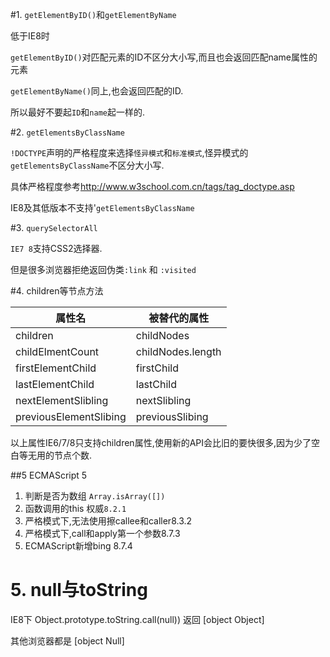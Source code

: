 #1. `getElementByID()`和`getElementByName`

低于IE8时

`getElementByID()`对匹配元素的ID不区分大小写,而且也会返回匹配name属性的元素

`getElementByName()`同上,也会返回匹配的ID.

所以最好不要起`ID`和`name`起一样的.

#2. `getElementsByClassName`

`!DOCTYPE`声明的严格程度来选择`怪异模式`和`标准模式`,怪异模式的`getElementsByClassName`不区分大小写.

具体严格程度参考<http://www.w3school.com.cn/tags/tag_doctype.asp>

IE8及其低版本不支持'`getElementsByClassName`

#3. `querySelectorAll`

`IE7 8`支持CSS2选择器.

但是很多浏览器拒绝返回伪类`:link` 和 `:visited`

#4. children等节点方法

| 属性名                 | 被替代的属性      |
|------------------------|-------------------|
| children               | childNodes        |
| childElmentCount       | childNodes.length |
| firstElementChild      | firstChild        |
| lastElementChild       | lastChild         |
| nextElementSlibling    | nextSlibling      |
| previousElementSlibing | previousSlibing   |

以上属性IE6/7/8只支持children属性,使用新的API会比旧的要快很多,因为少了空白等无用的节点个数.

##5 ECMAScript 5

1. 判断是否为数组 `Array.isArray([])`
2. 函数调用的this 权威`8.2.1`
3. 严格模式下,无法使用擦callee和caller8.3.2
4. 严格模式下,call和apply第一个参数8.7.3
5. ECMAScript新增bing 8.7.4

# 5. null与toString

IE8下 Object.prototype.toString.call(null))  返回 [object Object]

其他浏览器都是 [object Null]